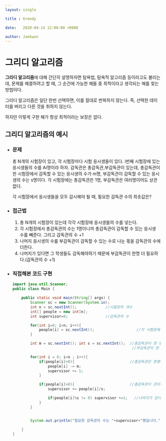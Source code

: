 ```yaml
---
layout: single

title : Greedy

date: 	2020-04-14 12:00:00 +0900

author: Jaekwon
---
```




<h1>그리디 알고리즘</h1>

**그리디 알고리즘**에 대해 간단히 설명하자면 탐욕법, 탐욕적 알고리즘 등이라고도 불리는데, 문제를 해결하려고 할 때, 그 순간에 가능한 해들 중 최적이라고 생각되는 해를 찾는 방법이다. 

그리디 알고리즘은 일단 한번 선택하면, 이를 절대로 번복하지 않는다. 즉, 선택한 데이터를 버리고 다른 것을 취하지 않는다. 

하지만 이렇게 구한 해가 항상 최적이라는 보장은 없다.





<h2>그리디 알고리즘의 예시</h2>

* <h3>문제</h3>

  총 N개의 시험장이 있고, 각 시험장마다 시험 응시생들이 있다. i번째 시험장에 있는 응시생들의 수를 Ai명이라 하자. 감독관은 총감독관,부감독관이 있는데, 총감독관이 한 시험장에서 감독할 수 있는 응시생의 수가 m명, 부감독관이 감독할 수 있는 응시생의 수는 s명이다. 각 시험장에는 총감독관은 1명, 부감독관은 여러명이어도 상관없다.

  각 시험장에서 응시생들을 모두 감시해야 될 때, 필요한 감독관 수의 최솟값은?





* <h3>접근법</h3>

  1. 총 N개의 시험장이 있는데 각각 시험장에 응시생들의 수를 넣는다.
  2. 각 시험장에서 총감독관의 수는 1명이니까 총감독관이 감독할 수 있는 응시생 수를 빼준다. 그리고 감독관의 수 +1
  3. 나머지 응시생의 수를 부감독관이 감독할 수 있는 수로 나눈 몫을 감독관의 수에 더한다.
  4. 나머지가 있다면 그 학생들도 감독해야하기 때문에 부감독관이 한명 더 필요하다.(감독관의 수 +1)





* <h3>직접해본 코드 구현</h3>

  ```java
  import java.util.Scanner;
  public class Main {
  
      public static void main(String[] args) {
          Scanner sc = new Scanner(System.in);
          int n = sc.nextInt();             //시험장의 개수
          int[] people = new int[n];
          int supervisor=0;                 //감독관의 수
  
          for(int i=0; i<n; i++){
              people[i] = sc.nextInt();                   //각 시험장에 있는 사람의 수
          }
  
          int m = sc.nextInt(); int s = sc.nextInt();  //총감독관이 한 방에서 감시할수 있는 사람의 수 m
                                                        //부감독관이 한 방에서 감시할수 있는 사람의 수 s
  
          for(int i = 0; i<n ; i++){
              if(people[i]>0){                         //총감독관은 한명이므로 학생 수에서 m만큼 빼주고 감독관 +1
                  people[i] -= m;
                  supervisor += 1;
              }
  
              if(people[i]>0){                         //총감독관이 관리하는 학생수를 뺀 학생 수를 부감독관이 관리할 수 있는 수로 나누면 그 몫은 부감독관의 수
                  supervisor += people[i]/s;
  
                  if(people[i]%s != 0) supervisor +=1;   //나머지가 있다면 부감독관 한명을 더 추가해야함
              }
          }
  
  
          System.out.println("필요한 감독관의 수는 "+supervisor+"명입니다.");
  
      }
  }
  
  ```

  





